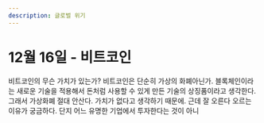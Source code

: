 ```yaml
---
description: 글로벌 위기
---
```


# 12월 16일 - 비트코인

비트코인의 무슨 가치가 있는가? 비트코인은 단순히 가상의 화폐아닌가. 블록체인이라는 새로운 기술을 적용해서 돈처럼 사용할 수 있게 만든 기술의 상징품이라고 생각한다. 그래서 가상화폐 절대 안산다. 가치가 없다고 생각하기 때문에. 근데 잘 오른다 오르는 이유가 궁금하다. 단지 어느 유명한 기업에서 투자한다는 것이 아니

